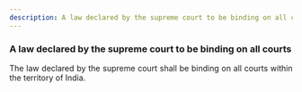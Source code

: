 ```yaml
---
description: A law declared by the supreme court to be binding on all courts
---
```


### A law declared by the supreme court to be binding on all courts
<div style="text-align: justify">

The law declared by the supreme court shall be binding on all courts within the territory of India.

</div>
